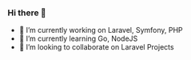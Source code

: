 ### Hi there 👋

- 🔭 I’m currently working on Laravel, Symfony, PHP
- 🌱 I’m currently learning Go, NodeJS
- 👯 I’m looking to collaborate on Laravel Projects
